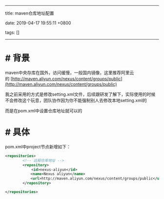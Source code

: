 
---

title: maven仓库地址配置

date: 2019-04-17 19:55:11 +0800

tags: []

---
<a name="42550742"></a>
# # 背景

maven中央存库在国外，访问缓慢，一般国内镜像，这里推荐阿里云的 [http://maven.aliyun.com/nexus/content/groups/public](http://maven.aliyun.com/nexus/content/groups/public)

我之前采用的方式是修改setting.xml文件，后续跟研发了解下，实际使用的时候不会修改这个玩意，团队协作因为你不能强制别人去修改本地setting.xml的

而是在pom.xml中设置仓库地址就可以的

<a name="80ed3385"></a>
# # 具体

pom.xml中project节点新增如下：

```xml
<repositories>
        <!-- 远程仓库地址 -->
        <repository>
            <id>nexus-aliyun</id>  
     　　　　<name>Nexus aliyun</name>  
    　　　　 <url>http://maven.aliyun.com/nexus/content/groups/public</url>  
        </repository>

</repositories>
```


